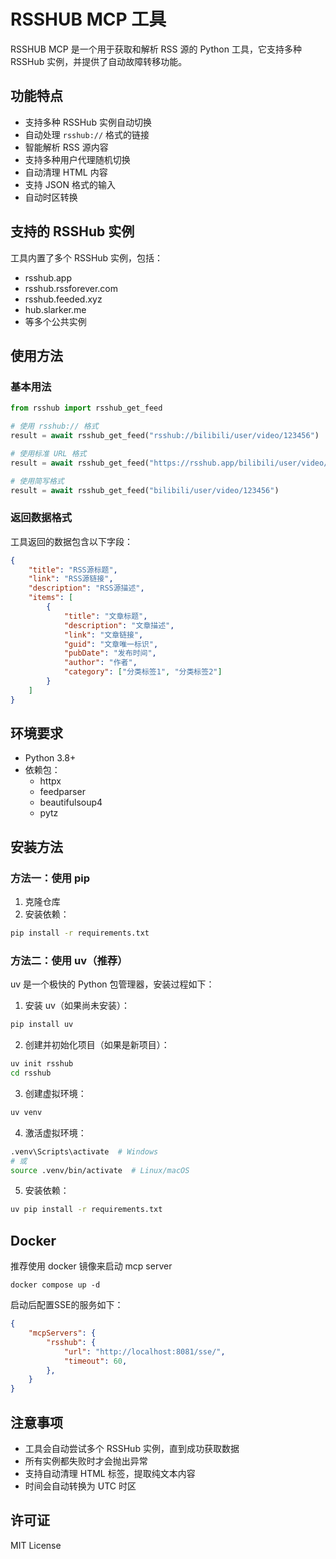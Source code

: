 # RSSHUB MCP 工具

RSSHUB MCP 是一个用于获取和解析 RSS 源的 Python 工具，它支持多种 RSSHub 实例，并提供了自动故障转移功能。

## 功能特点

- 支持多种 RSSHub 实例自动切换
- 自动处理 `rsshub://` 格式的链接
- 智能解析 RSS 源内容
- 支持多种用户代理随机切换
- 自动清理 HTML 内容
- 支持 JSON 格式的输入
- 自动时区转换

## 支持的 RSSHub 实例

工具内置了多个 RSSHub 实例，包括：
- rsshub.app
- rsshub.rssforever.com
- rsshub.feeded.xyz
- hub.slarker.me
- 等多个公共实例

## 使用方法

### 基本用法

```python
from rsshub import rsshub_get_feed

# 使用 rsshub:// 格式
result = await rsshub_get_feed("rsshub://bilibili/user/video/123456")

# 使用标准 URL 格式
result = await rsshub_get_feed("https://rsshub.app/bilibili/user/video/123456")

# 使用简写格式
result = await rsshub_get_feed("bilibili/user/video/123456")
```

### 返回数据格式

工具返回的数据包含以下字段：

```json
{
    "title": "RSS源标题",
    "link": "RSS源链接",
    "description": "RSS源描述",
    "items": [
        {
            "title": "文章标题",
            "description": "文章描述",
            "link": "文章链接",
            "guid": "文章唯一标识",
            "pubDate": "发布时间",
            "author": "作者",
            "category": ["分类标签1", "分类标签2"]
        }
    ]
}
```

## 环境要求

- Python 3.8+
- 依赖包：
  - httpx
  - feedparser
  - beautifulsoup4
  - pytz

## 安装方法

### 方法一：使用 pip

1. 克隆仓库
2. 安装依赖：
```bash
pip install -r requirements.txt
```

### 方法二：使用 uv（推荐）

uv 是一个极快的 Python 包管理器，安装过程如下：

1. 安装 uv（如果尚未安装）：
```bash
pip install uv
```

2. 创建并初始化项目（如果是新项目）：
```bash
uv init rsshub
cd rsshub
```

3. 创建虚拟环境：
```bash
uv venv
```

4. 激活虚拟环境：
```bash
.venv\Scripts\activate  # Windows
# 或
source .venv/bin/activate  # Linux/macOS
```

5. 安装依赖：
```bash
uv pip install -r requirements.txt
```

## Docker

推荐使用 docker 镜像来启动 mcp server

`docker compose up -d`

启动后配置SSE的服务如下：

```json
{
    "mcpServers": {
        "rsshub": {
            "url": "http://localhost:8081/sse/",
            "timeout": 60,
        },
    }
}
```

## 注意事项

- 工具会自动尝试多个 RSSHub 实例，直到成功获取数据
- 所有实例都失败时才会抛出异常
- 支持自动清理 HTML 标签，提取纯文本内容
- 时间会自动转换为 UTC 时区

## 许可证

MIT License 